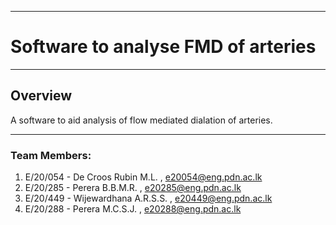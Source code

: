 ___
# Software to analyse FMD of arteries 
___


## Overview
A software to aid analysis of flow mediated dialation of arteries.
____


### Team Members: 
1) E/20/054 - De Croos Rubin M.L. , e20054@eng.pdn.ac.lk
2) E/20/285 - Perera B.B.M.R. , e20285@eng.pdn.ac.lk
3) E/20/449 - Wijewardhana A.R.S.S. , e20449@eng.pdn.ac.lk
4) E/20/288 - Perera M.C.S.J. , e20288@eng.pdn.ac.lk

